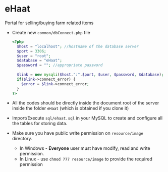 # eHaat
Portal for selling/buying farm related items

* Create new `common/dbConnect.php` file
    
    ```php
    <?php
      $host = "localhost"; //hostname of the database server
      $port = 3306;
      $user = "root";
      $database = "eHaat";
      $password = ""; //appropriate password
      
      $link = new mysqli($host.":".$port, $user, $password, $database);
      if($link->connect_error) {
      	$error = $link->connect_error;
      }
    ?>
    ```
  
* All the codes should be directly inside the document root of the server inside the folder `eHaat` (which is obtained if you clone it)

* Import/Execute `sql/ehaat.sql` in your MySQL to create and configure all the tables for storing data. 

* Make sure you have public write permission on `resource/image` directory.
    * In Windows - **Everyone** user must have modify, read and write permission.
    * In Linux - use `chmod 777 resource/image` to provide the required permission
